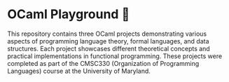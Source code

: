 # OCaml Playground 🐪

This repository contains three OCaml projects demonstrating various aspects of programming language theory, formal languages, and data structures. Each project showcases different theoretical concepts and practical implementations in functional programming. These projects were completed as part of the CMSC330 (Organization of Programming Languages) course at the University of Maryland.
